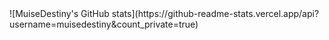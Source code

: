 <a>
  ![MuiseDestiny's GitHub stats](https://github-readme-stats.vercel.app/api?username=muisedestiny&count_private=true)
</a>


